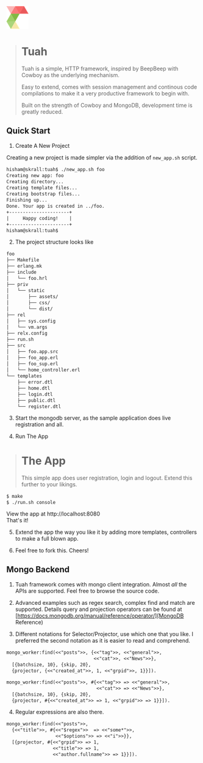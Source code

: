 ![logo](https://raw.githubusercontent.com/mhishami/tuah/master/example/foo/priv/static/img/tuah-small.png)

> Tuah
> ====
> Tuah is a simple, HTTP framework, inspired by BeepBeep with Cowboy as the underlying mechanism.
> 
> Easy to extend, comes with session management and continous code compilations to make it a very productive framework to begin with.
> 
> Built on the strength of Cowboy and MongoDB, development time is greatly reduced.

Quick Start
-----------

1. Create A New Project

  Creating a new project is made simpler via the addition of `new_app.sh` script.

  ``` shell
  hisham@skrall:tuah$ ./new_app.sh foo
  Creating new app: foo
  Creating directory...
  Creating template files...
  Creating bootstrap files...
  Finishing up...
  Done. Your app is created in ../foo.
  +----------------------+
  |     Happy coding!    |
  +----------------------+
  hisham@skrall:tuah$ 

  ```
  
2. The project structure looks like

  ``` shell
  foo
  ├── Makefile
  ├── erlang.mk
  ├── include
  │   └── foo.hrl
  ├── priv
  │   └── static
  │       ├── assets/
  │       ├── css/
  │       └── dist/  
  ├── rel
  │   ├── sys.config
  │   └── vm.args
  ├── relx.config
  ├── run.sh
  ├── src
  │   ├── foo.app.src
  │   ├── foo_app.erl
  │   ├── foo_sup.erl
  │   └── home_controller.erl
  └── templates
      ├── error.dtl
      ├── home.dtl
      ├── login.dtl
      ├── public.dtl
      └── register.dtl

  ```
3. Start the mongodb server, as the sample application does live registration and all.

4. Run The App
> The App
> ====
> 
> This simple app does user registration, login and logout.
> Extend this further to your likings.

  ``` shell
  $ make
  $ ./run.sh console

  ```
  View the app at http://localhost:8080  
  That's it!

5. Extend the app the way you like it by adding more templates, controllers to make a full blown app.

6. Feel free to fork this. Cheers!

Mongo Backend
-------------
1. Tuah framework comes with mongo client integration. Almost *all* the APIs are supported. Feel free to browse the source code.

2. Advanced examples such as regex search, complex find and match are supported. Details query and projection operators can be found at [https://docs.mongodb.org/manual/reference/operator/](MongoDB Reference)

3. Different notations for Selector/Projector, use which one that you like. I preferred the second notation as it is easier to read and comprehend.

  ```
  mongo_worker:find(<<"posts">>, {<<"tag">>, <<"general">>, 
                                  <<"cat">>, <<"News">>}, 
    [{batchsize, 10}, {skip, 20}, 
    {projector, {<<"created_at">>, 1, <<"grpid">>, 1}}]).
  ```
  ``` 
  mongo_worker:find(<<"posts">>, #{<<"tag">> => <<"general">>, 
                                   <<"cat">> => <<"News">>}, 
    [{batchsize, 10}, {skip, 20}, 
    {projector, #{<<"created_at">> => 1, <<"grpid">> => 1}}]).
  ```

4. Regular expressions are also there.

  ```
  mongo_worker:find(<<"posts">>, 
    {<<"title">>, #{<<"$regex">>  => <<"some*">>, 
                    <<"$options">> => <<"i">>}}, 
    [{projector, #{<<"grpid">> => 1, 
                   <<"title">> => 1, 
                   <<"author.fullname">> => 1}}]).
  ```
